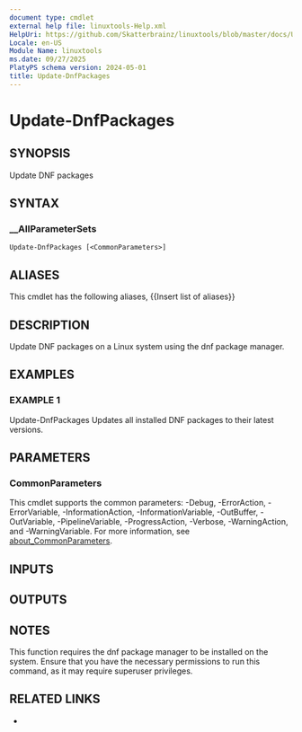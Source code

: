 ```yaml
---
document type: cmdlet
external help file: linuxtools-Help.xml
HelpUri: https://github.com/Skatterbrainz/linuxtools/blob/master/docs/Update-DnfPackages.md
Locale: en-US
Module Name: linuxtools
ms.date: 09/27/2025
PlatyPS schema version: 2024-05-01
title: Update-DnfPackages
---
```


# Update-DnfPackages

## SYNOPSIS

Update DNF packages

## SYNTAX

### __AllParameterSets

```
Update-DnfPackages [<CommonParameters>]
```

## ALIASES

This cmdlet has the following aliases,
  {{Insert list of aliases}}

## DESCRIPTION

Update DNF packages on a Linux system using the dnf package manager.

## EXAMPLES

### EXAMPLE 1

Update-DnfPackages
Updates all installed DNF packages to their latest versions.

## PARAMETERS

### CommonParameters

This cmdlet supports the common parameters: -Debug, -ErrorAction, -ErrorVariable,
-InformationAction, -InformationVariable, -OutBuffer, -OutVariable, -PipelineVariable,
-ProgressAction, -Verbose, -WarningAction, and -WarningVariable. For more information, see
[about_CommonParameters](https://go.microsoft.com/fwlink/?LinkID=113216).

## INPUTS

## OUTPUTS

## NOTES

This function requires the dnf package manager to be installed on the system.
Ensure that you have the necessary permissions to run this command, as it may require superuser privileges.


## RELATED LINKS

- [](https://github.com/Skatterbrainz/linuxtools/blob/master/docs/Update-DnfPackages.md)
